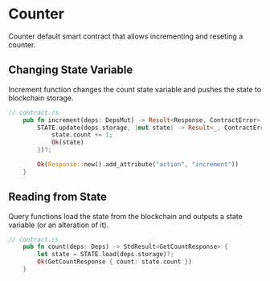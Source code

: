 # Counter
Counter default smart contract that allows incrementing and reseting a counter.

## Changing State Variable
Increment function changes the count state variable and pushes the state to blockchain storage.

```rust
// contract.rs
    pub fn increment(deps: DepsMut) -> Result<Response, ContractError> {
        STATE.update(deps.storage, |mut state| -> Result<_, ContractError> {
            state.count += 1;
            Ok(state)
        })?;

        Ok(Response::new().add_attribute("action", "increment"))
    }
```

## Reading from State
Query functions load the state from the blockchain and outputs a state variable (or an alteration of it).

```rust
// contract.rs
    pub fn count(deps: Deps) -> StdResult<GetCountResponse> {
        let state = STATE.load(deps.storage)?;
        Ok(GetCountResponse { count: state.count })
    }
```